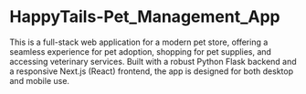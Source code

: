 # HappyTails-Pet_Management_App
This is a full-stack web application for a modern pet store, offering a seamless experience for pet adoption, shopping for pet supplies, and accessing veterinary services. Built with a robust Python Flask backend and a responsive Next.js (React) frontend, the app is designed for both desktop and mobile use.
